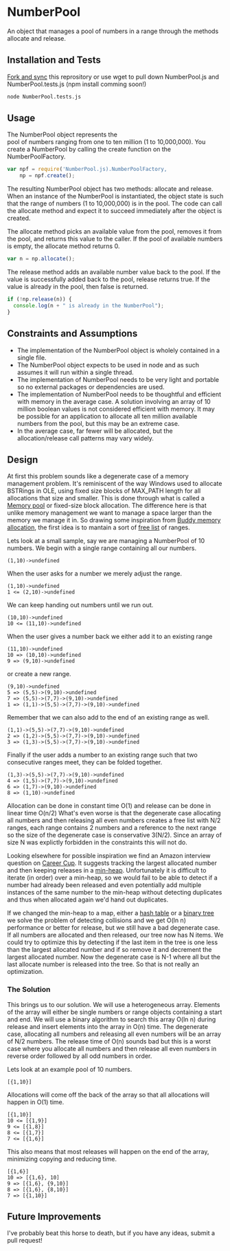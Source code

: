 # NumberPool
An object that manages a pool of numbers in a range through the methods allocate and release.

## Installation and Tests
<a href="https://help.github.com/articles/fork-a-repo/" target="_blank">Fork and sync</a> this reprository or use wget to pull down NumberPool.js and NumberPool.tests.js (npm install comming soon!)
```bash
node NumberPool.tests.js
```
## Usage
The NumberPool object represents the pool of numbers ranging from one to ten million (1 to 10,000,000). You create a NumberPool by calling the create function on the NumberPoolFactory.
```javascript
var npf = require('NumberPool.js).NumberPoolFactory,
    np = npf.create();
```
The resulting NumberPool object has two methods: allocate and release. When an instance of the NumberPool is instantiated, the object state is such that the range of numbers (1 to 10,000,000) is in the pool. The code can call the allocate method and expect it to succeed immediately after the object is created.

The allocate method picks an available value from the pool, removes it from the pool, and returns this value to the caller. If the pool of available numbers is empty, the allocate method returns 0.
```javascript
var n = np.allocate();
```  
The release method adds an available number value back to the pool. If the value is successfully added back to the pool, release returns true. If the value is already in the pool, then false is returned.
```javascript
if (!np.release(n)) {
  console.log(n + " is already in the NumberPool");
}
```  

## Constraints and Assumptions
* The implementation of the NumberPool object is wholely contained in a single file.
* The NumberPool object expects to be used in node and as such assumes it will run within a single thread.
* The implementation of NumberPool needs to be very light and portable so no external packages or dependencies are used.
* The implementation of NumberPool needs to be thoughtful and efficient with memory in the average case. A solution involving an array of 10 million boolean values is not considered efficient with memory. It may be possible for an application to allocate all ten million available numbers from the pool, but this may be an extreme case.
* In the average case, far fewer will be allocated, but the allocation/release call patterns may vary widely.

## Design
At first this problem sounds like a degenerate case of a memory management problem. It's reminiscent of the way Windows used to allocate BSTRings in OLE, using fixed size blocks of MAX_PATH length for all allocations that size and smaller. This is done through what is called a <a href="http://en.m.wikipedia.org/wiki/Memory_pool" target="_blank">Memory pool</a> or fixed-size block allocation. The difference here is that unlike memory management we want to manage a space larger than the memory we manage it in. So drawing some inspiration from <a href="http://en.m.wikipedia.org/wiki/Buddy_memory_allocation" target="_blank">Buddy memory allocation</a>, the first idea is to mantain a sort of <a href="http://en.m.wikipedia.org/wiki/Free_list" target="_blank">free list</a> of ranges.

Lets look at a small sample, say we are managing a NumberPool of 10 numbers. We begin with a single range containing all our numbers.
```
(1,10)->undefined
```
When the user asks for a number we merely adjust the range.
```
(1,10)->undefined
1 <= (2,10)->undefined
```
We can keep handing out numbers until we run out. 
```
(10,10)->undefined
10 <= (11,10)->undefined
```
When the user gives a number back we either add it to an existing range
```
(11,10)->undefined
10 => (10,10)->undefined
9 => (9,10)->undefined
```
or create a new range.
```
(9,10)->undefined
5 => (5,5)->(9,10)->undefined
7 => (5,5)->(7,7)->(9,10)->undefined
1 => (1,1)->(5,5)->(7,7)->(9,10)->undefined
```
Remember that we can also add to the end of an existing range as well.
```
(1,1)->(5,5)->(7,7)->(9,10)->undefined
2 => (1,2)->(5,5)->(7,7)->(9,10)->undefined
3 => (1,3)->(5,5)->(7,7)->(9,10)->undefined
```
Finally if the user adds a number to an existing range such that two consecutive ranges meet, they can be folded together.
```
(1,3)->(5,5)->(7,7)->(9,10)->undefined
4 => (1,5)->(7,7)->(9,10)->undefined
6 => (1,7)->(9,10)->undefined
8 => (1,10)->undefined
```
Allocation can be done in constant time O(1) and release can be done in linear time O(n/2) What's even worse is that the degenerate case allocating all numbers and then releasing all even numbers creates a free list with N/2 ranges, each range contains 2 numbers and a reference to the next range so the size of the degenerate case is conservative 3(N/2). Since an array of size N was explictly forbidden in the constraints this will not do.

Looking elsewhere for possible inspiration we find an Amazon interview question on <a href="http://www.careercup.com/question?id=14491683" target="_blank">Career Cup</a>. It suggests tracking the largest allocated number and then keeping releases in a <a href="http://en.wikipedia.org/wiki/Binary_heap" target="_blank">min-heap</a>. Unfortunately it is difficult to iterate (in order) over a min-heap, so we would fail to be able to detect if a number had already been released and even potentially add multiple instances of the same number to the min-heap without detecting duplicates and thus when allocated again we'd hand out duplicates.

If we changed the min-heap to a map, either a <a href="http://en.wikipedia.org/wiki/Hash_table" target="_blank">hash table</a> or a <a href="http://en.wikipedia.org/wiki/Binary_tree" target="_blank">binary tree</a> we solve the problem of detecting collisions and we get O(ln n) performance or better for release, but we still have a bad degenerate case. If all numbers are allocated and then released, our tree now has N items. We could try to optimize this by detecting if the last item in the tree is one less than the largest allocated number and if so remove it and decrement the largest allocated number. Now the degenerate case is N-1 where all but the last allocate number is released into the tree. So that is not really an optimization.

### The Solution
This brings us to our solution. We will use a heterogeneous array. Elements of the array will either be single numbers or range objects containing a start and end. We will use a binary algorithm to search this array O(ln n) during release and insert elements into the array in O(n) time. The degenerate case, allocating all numbers and releasing all even numbers will be an array of N/2 numbers. The release time of O(n) sounds bad but this is a worst case where you allocate all numbers and then release all even numbers in reverse order followed by all odd numbers in order.

Lets look at an example pool of 10 numbers.
```
[{1,10}]
```
Allocations will come off the back of the array so that all allocations will happen in O(1) time.
```
[{1,10}]
10 <= [{1,9}]
9 <= [{1,8}]
8 <= [{1,7}]
7 <= [{1,6}]
```
This also means that most releases will happen on the end of the array, minimizing copying and reducing time.
```
[{1,6}]
10 => [{1,6}, 10]
9 => [{1,6}, {9,10}]
8 => [{1,6}, {8,10}]
7 => [{1,10}]
```
## Future Improvements
I've probably beat this horse to death, but if you have any ideas, submit a pull request!

